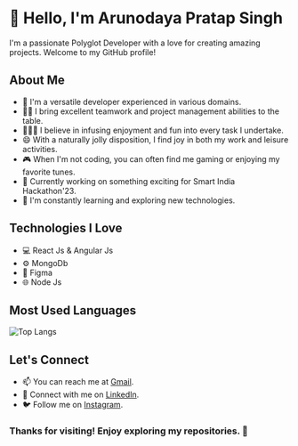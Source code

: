 <!-- Header -->
# 👋 Hello, I'm Arunodaya Pratap Singh

<!-- Introduction -->
I'm a passionate Polyglot Developer with a love for creating amazing projects. Welcome to my GitHub profile!

<!-- About Me -->
## About Me
- 🌟 I'm a versatile developer experienced in various domains.
- 👨‍💻 I bring excellent teamwork and project management abilities to the table.
- 🙋🏼‍♂️ I believe in infusing enjoyment and fun into every task I undertake.
- 😄 With a naturally jolly disposition, I find joy in both my work and leisure activities.
- 🎮 When I'm not coding, you can often find me gaming or enjoying my favorite tunes.
- 🚀 Currently working on something exciting for Smart India Hackathon'23.
- 🌱 I'm constantly learning and exploring new technologies.

<!-- Technologies -->
## Technologies I Love
- 💻 React Js & Angular Js
- ⚙️ MongoDb
- 📱 Figma
- 🌐 Node Js


<!-- Projects -->
<!--
## Featured Projects
Here are some of the projects I'm proud of:
1. [Project 1 Name](Link to Project 1 Repository) - [Brief Description]
   ![Project 1 Screenshot/GIF](Link to Screenshot/GIF)

2. [Project 2 Name](Link to Project 2 Repository) - [Brief Description]
   ![Project 2 Screenshot/GIF](Link to Screenshot/GIF)
   -->

<!-- GitHub Stats -->
<!--
## GitHub Stats
![Arunodaya's GitHub Stats](https://github-readme-stats.vercel.app/api?username=Arunodaya9027&show_icons=true&theme=dracula&include_all_commits=true)
-->

## Most Used Languages

![Top Langs](https://github-readme-stats.vercel.app/api/top-langs/?username=Arunodaya9027&layout=compact&theme=dracula)

<!-- Contact and Social -->
## Let's Connect
- 📫 You can reach me at [Gmail](arunodaya9027p.sg@gmail.com).
- 📧 Connect with me on [LinkedIn](https://www.linkedin.com/in/arunodaya-p-singh-9027/).
- 🐦 Follow me on [Instagram](https://www.instagram.com/arunodaya_p07s/).

<!-- Footer -->
### Thanks for visiting! Enjoy exploring my repositories. 🚀

<!---
Arunodaya9027/Arunodaya9027 is a ✨ special ✨ repository because its `README.md` (this file) appears on your GitHub profile.
You can click the Preview link to take a look at your changes.
--->
